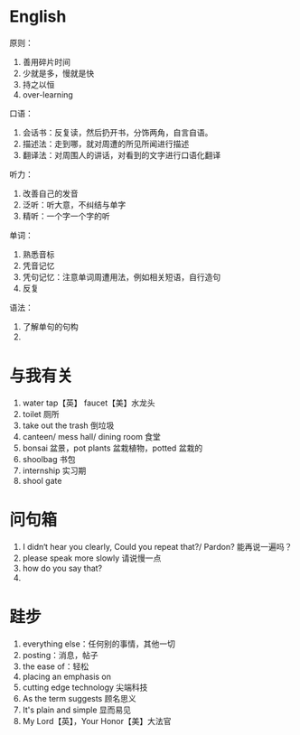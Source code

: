 # English

原则：

1. 善用碎片时间
2. 少就是多，慢就是快
3. 持之以恒
4. over-learning

口语：

1. 会话书：反复读，然后扔开书，分饰两角，自言自语。
2. 描述法：走到哪，就对周遭的所见所闻进行描述
3. 翻译法：对周围人的讲话，对看到的文字进行口语化翻译

听力：

1. 改善自己的发音
2. 泛听：听大意，不纠结与单字
3. 精听：一个字一个字的听

单词：

1. 熟悉音标
2. 凭音记忆
3. 凭句记忆：注意单词周遭用法，例如相关短语，自行造句
4. 反复

语法：

1. 了解单句的句构
2. 

# 与我有关

1. water tap【英】 faucet【美】水龙头
2. toilet 厕所
3. take out the trash 倒垃圾
4. canteen/ mess hall/ dining room 食堂
5. bonsai 盆景，pot plants 盆栽植物，potted 盆栽的
6. shoolbag 书包
7. internship 实习期
8. shool gate 

# 问句箱

1. I didn‘t hear you clearly, Could you repeat that?/ Pardon? 能再说一遍吗？
2. please speak more slowly 请说慢一点
3. how do you say that? 
4. 

# 跬步

1. everything else：任何别的事情，其他一切
2. posting：消息，帖子
3. the ease of：轻松
4. placing an emphasis on
5. cutting edge technology 尖端科技
6. As the term suggests 顾名思义
7. It's plain and simple 显而易见
8. My Lord【英】，Your Honor【美】大法官